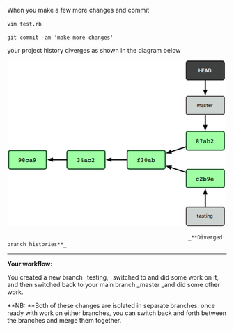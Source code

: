 When you make a few more changes and commit

`vim test.rb`

`git commit -am 'make more changes'`

your project history diverges as shown in the diagram below

![](/assets/import11.png)

```
                                                          _**Diverged branch histories**_
```

---

**Your workflow:**

You created a new branch \_testing, \_switched to and did some work on it, and then switched back to your main branch \_master \_and did some other work.

**NB: **Both of these changes are isolated in separate branches: once ready with work on either branches, you can switch back and forth between the branches and merge them together.

